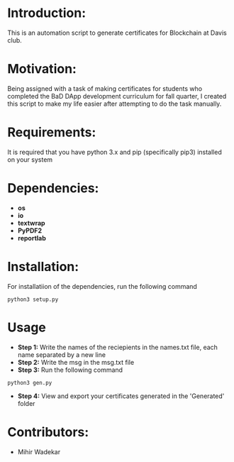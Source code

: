 # Introduction:
This is an automation script to generate certificates for Blockchain at Davis club.

# Motivation:
Being assigned with a task of making certificates for students who completed the BaD DApp development curriculum for fall quarter, I created this script to make my life easier after attempting to do the task manually.

# Requirements:
It is required that you have python 3.x and pip (specifically pip3) installed on your system

# Dependencies:
- **os**
- **io**
- **textwrap**
- **PyPDF2**
- **reportlab**

# Installation:
For installatiion of the dependencies, run the following command
~~~
python3 setup.py
~~~

# Usage
- **Step 1:** Write the names of the reciepients in the names.txt file, each name separated by a new line
- **Step 2:** Write the msg in the msg.txt file
- **Step 3:** Run the following command
~~~
python3 gen.py
~~~
- **Step 4:** View and export your certificates generated in the 'Generated' folder

# Contributors:
- Mihir Wadekar